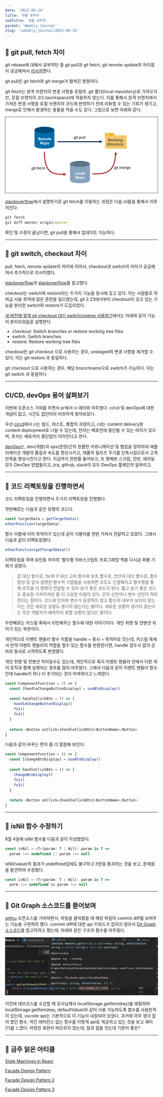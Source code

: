 ```yaml
---
date: '2022-09-24'
title: '9월 4주차'
subTitle: '9월 4주차'
parent: 'Weekly Journal'
slug: '/weekly-journal/2022-09-24'
---
```


## 📌 git pull, fetch 차이

git rebase에 대해서 공부하던 중 git pull과 git fetch, git remote update의 차이점이 궁금해져서 [리서치](https://phoenixnap.com/kb/git-fetch)했다.

git pull은 git fetch와 git merge가 합쳐진 명령어다.

git fetch는 원격 브랜치의 변경 사항을 로컬의 .git 폴더(local repository)로 가져오지만, 로컬 브랜치의 코드(workspace)에 적용하지 않는다. 이를 통해서 원격 브랜치에서 가져온 변경 사항을 로컬 브랜치의 코드에 반영하기 전에 리뷰할 수 있는 기회가 생기고, merge로 인해서 발생하는 충돌을 막을 수도 있다. 그림으로 보면 아래와 같다.

![](fetch.png)

[stackoverflow](https://stackoverflow.com/a/15990759/19204745)에서 설명하기로 git fetch를 이용하는 과정은 다음 cli들을 통해서 이루어진다.

```cmd
git fetch
git diff master origin/master
```

확인 및 수정이 끝났다면, git pull을 통해서 업데이트 가능하다.

---

## 📌 git switch, checkout 차이

pull, fetch, remote update의 차이에 이어서, checkout과 switch의 차이가 궁금해져서 추가적으로 리서치했다.

[stackoverflow](https://stackoverflow.com/questions/57265785/whats-the-difference-between-git-switch-and-git-checkout-branch)과 [stackoverflow](https://stackoverflow.com/questions/57265785/whats-the-difference-between-git-switch-and-git-checkout-branch)를 참고했다.

checkout는 switch와 restore라는 두가지 기능을 동시에 갖고 있다. 이는 사람들로 하여금 사용 목적에 많은 혼란을 일으켰는데, git 2.23에서부터 checkout이 갖고 있는 기능을 분리한 switch와 restore가 도입되었다.

[새 버전에 맞게 git checkout 대신 switch/restore 사용하기](https://blog.outsider.ne.kr/1505)에서는 아래와 같이 기능이 분리되었음을 설명한다.

- checkout: Switch branches or restore working tree files
- switch: Switch branches
- restore: Restore working tree files

checkout은 git checkout <filename>으로 사용하는 경우, unstaged의 변경 사항을 제거할 수 있다. 이는 git restore <filename>과 동일하다.

git checkout <branchname>으로 사용하는 경우, 해당 branchname으로 switch가 가능하다. 이는 git switch <branchname>과 동일하다.

---

## CI/CD, devOps 용어 살펴보기

이번에 오픈소스 기여를 하면서 pr에서 ci 에러와 마주쳤다. ci/cd 및 devOps에 대한 개념이 없고, 시간도 없던터라 러프하게 찾아보았다.

우선 [ci/cd](https://resources.github.com/ci-cd/)에서 ci는 빌드, 테스트, 통합의 과정이고, cd는 content delivery랑 content deployment로 나뉠 수 있는데, 전자는 배포전에 중단될 수 있는 여지가 있으며, 후자는 배포까지 중단없이 이어진다고 한다.

[devOps](https://www.netapp.com/ko/devops-solutions/what-is-devops/)는, dev(개발)과 ops(운영)간의 원활한 커뮤니케이션 및 협업을 장려하여 애플리케이션 개발의 품질과 속도를 향상시키고, 제품의 릴리즈 주기를 단축시킴으로서 고객 만족을 향상시킨다고 한다. 지금까지 한번쯤 들어보고, 또 행해본 스크럼, 칸반, 애자일 모두 DevOps 방법들이고, jira, github, slack이 모두 DevOps 툴체인의 일부라고.

---

## 📌 코드 리펙토링을 진행하면서

코드 리펙토링을 진행하면서 두가지 리펙토링을 진행했다.

첫번째로는 다음과 같은 유형의 코드다.

```javascript
const targetData = getTargetData()
otherFunction(targetData)
```

함수 이름에 이미 목적어가 있는데 굳이 식별자를 한번 거쳐서 전달하고 있었다. 그래서 다음과 같이 리펙토링했다.

```javascript
otherFunction(getTargetData())
```

리펙토링을 하며 유인동 저자의 '함수혐 자바스크립트 프로그래밍'책을 다시금 펴볼 기회가 생겼다.

> 값 대신 함수로, for와 if 대신 고차 함수와 보조 함수로, 연산자 대신 함수로, 함수 합성 등 앞서 설명한 함수적 기법들을 사용하면 코드도 간결해지고 함수명을 통해 로직을 더 명확히 전달할 수 있어 읽기 좋은 코드가 된다. 짧고 읽기 좋은 코드도 중요한 가치이지만 좀 더 고상한 이점이 있다. 인자 선언이나 변수 선언이 적어진다는 점이다. 코드에 인자와 변수가 등장하지 않고 함수의 내부가 보이지 않는다는 것은 새로운 상황도 생기지 않는다는 말이다. 새로운 상황이 생기지 않는다는 것은 개발자가 예측하지 못할 상황이 없다는 말이다.

두번째로는 커스텀 훅에서 리턴해주는 함수에 대한 이야기이다. 개인 취향 및 컨벤션 차이가 있는 부분이다.

개인적으로 이벤트 핸들러 함수 이름을 handle + 동사 + 목적어로 짓는데, 커스텀 훅에서 만약 이벤트 핸들러의 역할을 할수 있는 함수를 반환한다면, handle 접두사 없이 곧바로 동사로 시작하도록 변경했다.

개인 취향 및 컨벤션 차이일수도 있는데, 개인적으로 훅이 이벤트 핸들러 안에서 다른 여러 로직과 함께 실행되는 경우를 많이 마주쳤다. 그래서 다음과 같이 이벤트 핸들러 함수 안에 handle이 하나 더 추가되는 것이 어색하다고 느껴졌다.

```javascript
const ComponentFunction = () => {
  const [handleChangeButtonDisplay] = useBtnDisplay()

  const handleClickBtn = () => {
    handleChangeButtonDisplay()
    fn1()
    fn2()
  }

  return <Button onClick={handleClickBtn}>ButtonName</Button>
}
```

다음과 같이 바꾸는 편이 좀 더 깔끔해 보인다.

```typescript
const ComponentFunction = () => {
  const [changeBtnDisplay] = useBtnDisplay()

  const handleClickBtn = () => {
    changeBtnDisplay()
    fn1()
    fn2()
  }

  return <Button onClick={handleClickBtn}>ButtonName</Button>
}
```

---

## 📌 isNil 함수 수정하기

8월 4일에 isNil 함수를 다음과 같이 작성했었다.

```typescript
const isNil = <T>(param: T | Nil): param is T =>
  param !== undefined || param !== null
```

isNil(value)의 결과가 undefined임에도 불구하고 if문을 통과하는 것을 보고, 문제점을 발견하여 수정했다.

```typescript
const isNil = <T>(param: T | Nil): param is T =>
  parm !== undefined && param !== null
```

---

## 📌 Git Graph 소스코드를 뜯어보며

[githru](https://github.com/githru/githru-vscode-ext) 오픈소스를 기여하면서, 파일을 클릭했을 때 해당 파일의 commit diff를 보여주는 기능을 구현하려 했다. commit diff에 대한 api 키워드가 잡히지 않아서 [Git Graph 소스코드](https://github.com/mhutchie/vscode-git-graph)를 참고하려고 했는데, 아래와 같은 구조의 함수를 마주쳤다.

![](key-value.png)

이전에 데브코스를 수강할 때 강사님께서 localStorage.getItem(key)를 래핑하여 localStorage.getItem(key, defaultValue)와 같이 사용 가능하도록 함수를 사용한적이 있는데, vscode api는 기본적으로 이 기능이 내장되어 있었다. 과거에 아무 생각 없이 썼던 함수, 약간 레퍼런스 없는 함수를 이렇게 api로 제공하고 있는 것을 보고 재미(?)를 느꼈다. 마땅한 표현이 떠오르지 않는데, 점과 점을 잇는데 기분이 좋은?

---

## 📌 금주 읽은 아티클

[State Machines in React](https://mastery.games/post/state-machines-in-react/)

[Facade Design Pattern](https://refactoring.guru/design-patterns/facade)

[Facade Design Pattern 2](https://www.patterns.dev/posts/classic-design-patterns/#facadepatternjavascript)

[Facade Design Pattern 3](https://sbcode.net/typescript/)

